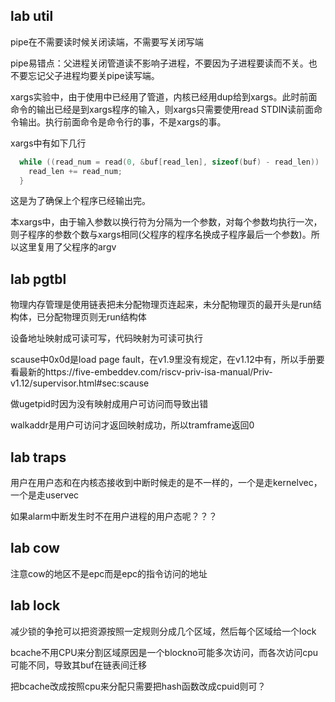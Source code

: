 ## lab util

pipe在不需要读时候关闭读端，不需要写关闭写端

pipe易错点：父进程关闭管道读不影响子进程，不要因为子进程要读而不关。也不要忘记父子进程均要关pipe读写端。

xargs实验中，由于使用中已经用了管道，内核已经用dup给到xargs。此时前面命令的输出已经是到xargs程序的输入，则xargs只需要使用read STDIN读前面命令输出。执行前面命令是命令行的事，不是xargs的事。

xargs中有如下几行

```c
  while ((read_num = read(0, &buf[read_len], sizeof(buf) - read_len)) != 0) {
    read_len += read_num;
  }
```
这是为了确保上个程序已经输出完。

本xargs中，由于输入参数以换行符为分隔为一个参数，对每个参数均执行一次，则子程序的参数个数与xargs相同(父程序的程序名换成子程序最后一个参数)。所以这里复用了父程序的argv

## lab pgtbl

物理内存管理是使用链表把未分配物理页连起来，未分配物理页的最开头是run结构体，已分配物理页则无run结构体

设备地址映射成可读可写，代码映射为可读可执行

scause中0x0d是load page fault，在v1.9里没有规定，在v1.12中有，所以手册要看最新的https://five-embeddev.com/riscv-priv-isa-manual/Priv-v1.12/supervisor.html#sec:scause

做ugetpid时因为没有映射成用户可访问而导致出错

walkaddr是用户可访问才返回映射成功，所以tramframe返回0

## lab traps

用户在用户态和在内核态接收到中断时候走的是不一样的，一个是走kernelvec，一个是走uservec

如果alarm中断发生时不在用户进程的用户态呢？？？

## lab cow

注意cow的地区不是epc而是epc的指令访问的地址

## lab lock

减少锁的争抢可以把资源按照一定规则分成几个区域，然后每个区域给一个lock

bcache不用CPU来分割区域原因是一个blockno可能多次访问，而各次访问cpu可能不同，导致其buf在链表间迁移

把bcache改成按照cpu来分配只需要把hash函数改成cpuid则可？